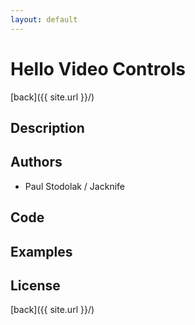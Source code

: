 ```yaml
---
layout: default
---
```


# Hello Video Controls
[back]({{ site.url }}/)

## Description

## Authors
- Paul Stodolak / Jacknife

## Code

## Examples

## License

[back]({{ site.url }}/)